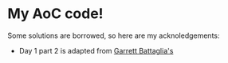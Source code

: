# My AoC code!
Some solutions are borrowed, so here are my acknoledgements:
- Day 1 part 2 is adapted from [Garrett Battaglia's](https://github.com/gwoplock/Advent-of-code-2021)